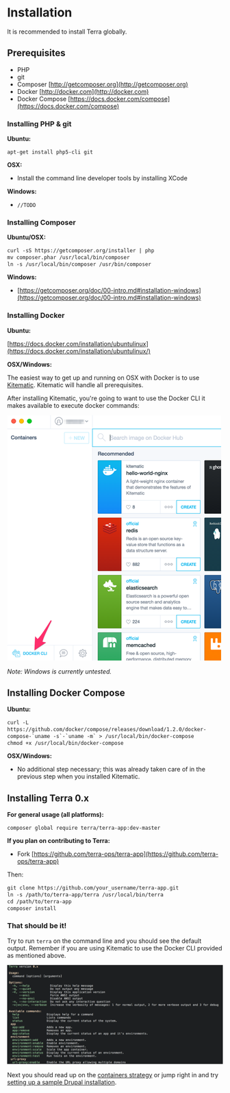# Installation

It is recommended to install Terra globally.

## Prerequisites

- PHP
- git
- Composer [http://getcomposer.org](http://getcomposer.org)
- Docker [http://docker.com](http://docker.com)
- Docker Compose [https://docs.docker.com/compose](https://docs.docker.com/compose)


### Installing PHP & git

**Ubuntu:**

    apt-get install php5-cli git


**OSX:**

- Install the command line developer tools by installing XCode

**Windows:**

- `//TODO`


### Installing Composer

**Ubuntu/OSX:**

    curl -sS https://getcomposer.org/installer | php
    mv composer.phar /usr/local/bin/composer
    ln -s /usr/local/bin/composer /usr/bin/composer


**Windows:**

- [https://getcomposer.org/doc/00-intro.md#installation-windows](https://getcomposer.org/doc/00-intro.md#installation-windows)


### Installing Docker

**Ubuntu:**

  [https://docs.docker.com/installation/ubuntulinux](https://docs.docker.com/installation/ubuntulinux/)

**OSX/Windows:**

  The easiest way to get up and running on OSX with Docker is to use [Kitematic](http://kitematic.com). Kitematic will handle all prerequisites.

  After installing Kitematic, you're going to want to use the Docker CLI it makes available to execute docker commands:

  ![Kitematic CLI](images/kitematic_cli.png)

  _Note: Windows is currently untested._

## Installing Docker Compose

**Ubuntu:**

    curl -L https://github.com/docker/compose/releases/download/1.2.0/docker-compose-`uname -s`-`uname -m` > /usr/local/bin/docker-compose
    chmod +x /usr/local/bin/docker-compose


**OSX/Windows:**

- No additional step necessary; this was already taken care of in the previous step when you installed Kitematic.


## Installing Terra 0.x

**For general usage (all platforms):**

    composer global require terra/terra-app:dev-master


**If you plan on contributing to Terra:**

- Fork [https://github.com/terra-ops/terra-app](https://github.com/terra-ops/terra-app)

Then:

    git clone https://github.com/your_username/terra-app.git
    ln -s /path/to/terra-app/terra /usr/local/bin/terra
    cd /path/to/terra-app
    composer install


### That should be it!

Try to run `terra` on the command line and you should see the default output. Remember if you are using Kitematic to use the Docker CLI provided as mentioned above.

![Terra CLI](images/terra_cli.png)

Next you should read up on the [containers strategy](containers.md) or jump right in and try [setting up a sample Drupal installation](drupal.md).
